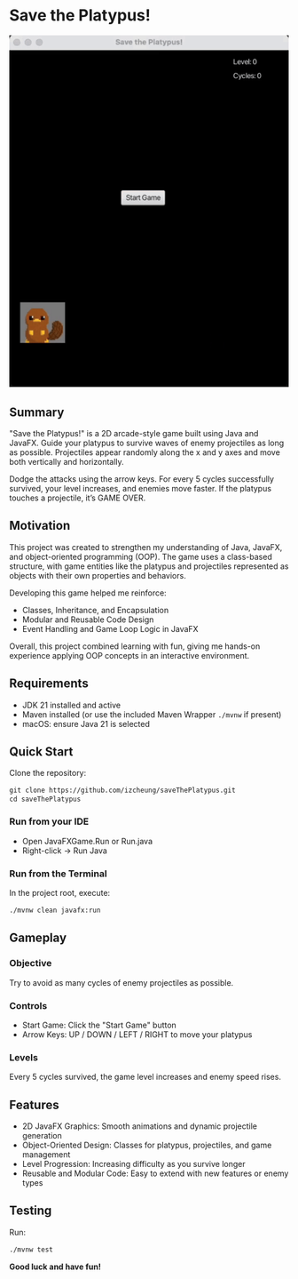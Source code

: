 # Save the Platypus!

![SaveThePlatypusGif](assets/SaveThePlatypus.gif)

## Summary

"Save the Platypus!" is a 2D arcade-style game built using Java and JavaFX. Guide your platypus to survive waves of enemy projectiles as long as possible. Projectiles appear randomly along the x and y axes and move both vertically and horizontally.

Dodge the attacks using the arrow keys. For every 5 cycles successfully survived, your level increases, and enemies move faster. If the platypus touches a projectile, it’s GAME OVER.

## Motivation

This project was created to strengthen my understanding of Java, JavaFX, and object-oriented programming (OOP). The game uses a class-based structure, with game entities like the platypus and projectiles represented as objects with their own properties and behaviors.

Developing this game helped me reinforce:

- Classes, Inheritance, and Encapsulation
- Modular and Reusable Code Design
- Event Handling and Game Loop Logic in JavaFX

Overall, this project combined learning with fun, giving me hands-on experience applying OOP concepts in an interactive environment.

## Requirements

- JDK 21 installed and active
- Maven installed (or use the included Maven Wrapper `./mvnw` if present)
- macOS: ensure Java 21 is selected

## Quick Start

Clone the repository:

```
git clone https://github.com/izcheung/saveThePlatypus.git
cd saveThePlatypus
```

### Run from your IDE

- Open JavaFXGame.Run or Run.java
- Right-click → Run Java

### Run from the Terminal

In the project root, execute:

```bash
./mvnw clean javafx:run
```

## Gameplay
### Objective
Try to avoid as many cycles of enemy projectiles as possible.
### Controls
- Start Game: Click the "Start Game" button
- Arrow Keys: UP / DOWN / LEFT / RIGHT to move your platypus
### Levels
Every 5 cycles survived, the game level increases and enemy speed rises.

## Features

- 2D JavaFX Graphics: Smooth animations and dynamic projectile generation
- Object-Oriented Design: Classes for platypus, projectiles, and game management
- Level Progression: Increasing difficulty as you survive longer
- Reusable and Modular Code: Easy to extend with new features or enemy types

## Testing

Run:
```bash
./mvnw test
```

<b> Good luck and have fun! </b>
